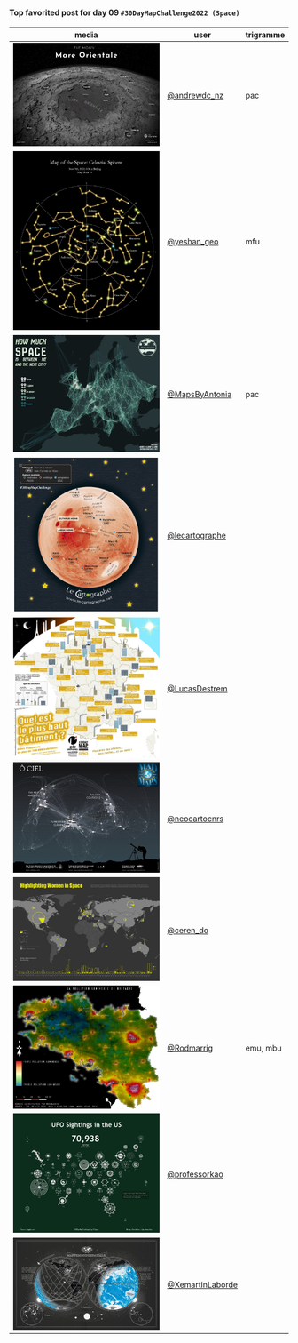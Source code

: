 #### Top favorited post for day 09 `#30DayMapChallenge2022 (Space)`
| media | user | trigramme |
|-------|------|-----------|
| ![image](uploads/2b44588441aca28ba1d400f7d21e851f/image.png) | [@andrewdc_nz](https://twitter.com/andrewdc_nz/status/1590109408763072512) | pac |
| ![image](uploads/da0a06592c70c11d5adad6f50b9e583b/image.png) | [@yeshan_geo](https://twitter.com/yeshan_geo/status/1590212665930313728) | mfu |
| ![image](uploads/b081f7a47b500efac158878ed2b71c4a/image.png) | [@MapsByAntonia](https://twitter.com/MapsByAntonia/status/1590278138093010950) | pac |
| ![image](uploads/87cf8bd283440180a3c890cbd988fb24/image.png) | [@lecartographe](https://twitter.com/lecartographe/status/1590320352038916097) |  |
| ![image](uploads/57dcf371ddda06036d7d8bf95b014fc4/image.png) | [@LucasDestrem](https://twitter.com/LucasDestrem/status/1590256640804024320) |  |
| ![image](uploads/80471eb377ad2400ef0c237ac56128f2/image.png) | [@neocartocnrs](https://twitter.com/neocartocnrs/status/1590251829602189312) |  |
| ![image](uploads/5089dbf4653d91a5c3fccf3b09910645/image.png) | [@ceren_do](https://twitter.com/ceren_do/status/1590261992685993984) |  |
| ![image](uploads/3d76e67107661278be920e94247a027e/image.png) | [@Rodmarrig](https://twitter.com/Rodmarrig/status/1590458820991426561) | emu, mbu |
| ![image](uploads/bd359b8b33794f440f59ca8c2b4371ca/image.png) | [@professorkao](https://twitter.com/professorkao/status/1590475527319879680) |  |
| ![image](uploads/cdaa8819395c4427336832fc1c788d03/image.png) | [@XemartinLaborde](https://twitter.com/XemartinLaborde/status/1590246765076582400) |  |


